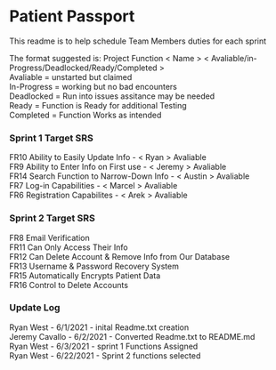 # Patient Passport
This readme is to help schedule Team Members duties for each sprint

The format suggested is: Project Function < Name > < Avaliable/in-Progress/Deadlocked/Ready/Completed >\
Avaliable   = unstarted but claimed\
In-Progress = working but no bad encounters\
Deadlocked  = Run into issues assitance may be needed\
Ready       = Function is Ready for additional Testing\
Completed   = Function Works as intended

### Sprint 1 Target SRS

FR10 Ability to  Easily Update Info - < Ryan > Avaliable\
FR9 Ability to Enter Info on First use - < Jeremy > Avaliable\
FR14 Search Function to Narrow-Down Info - < Austin > Avaliable \
FR7 Log-in Capabilities - < Marcel > Avaliable \
FR6 Registration Capabilites - < Arek > Avaliable 

### Sprint 2 Target SRS

FR8 Email Verification\
FR11 Can Only Access Their Info\
FR12 Can Delete Account & Remove Info from Our Database\
FR13 Username & Password Recovery System\
FR15 Automatically Encrypts Patient Data\
FR16 Control to Delete Accounts

### Update Log
Ryan West - 6/1/2021 - inital Readme.txt creation\
Jeremy Cavallo - 6/2/2021 - Converted Readme.txt to README.md \
Ryan West - 6/3/2021 - sprint 1 Functions Assigned\
Ryan West - 6/22/2021 - Sprint 2 functions selected
